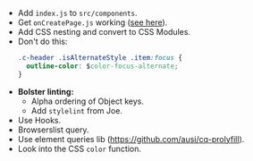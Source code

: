 - Add `index.js` to `src/components`.
- Get `onCreatePage.js` working ([see here](https://www.gatsbyjs.org/docs/node-apis/)).
- Add CSS nesting and convert to CSS Modules.
- Don't do this:
  ```css
  .c-header .isAlternateStyle .item:focus {
    outline-color: $color-focus-alternate;
  }
  ```
- **Bolster linting:**
  - Alpha ordering of Object keys.
  - Add `stylelint` from Joe.
- Use Hooks.
- Browserslist query.
- Use element queries lib (https://github.com/ausi/cq-prolyfill).
- Look into the CSS `color` function.

